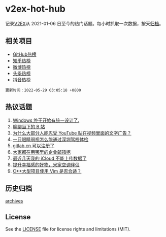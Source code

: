 # v2ex-hot-hub

 记录[V2EX](https://www.v2ex.com/)从 2021-01-06 日至今的热门话题。每小时抓取一次数据，按天[归档](archives)。
 
 ## 相关项目

- [GitHub热榜](https://github.com/snaildev/github-hot-hub)
- [知乎热榜](https://github.com/snaildev/zhihu-hot-hub)
- [微博热榜](https://github.com/snaildev/weibo-hot-hub)
- [头条热榜](https://github.com/snaildev/toutiao-hot-hub)
- [抖音热榜](https://github.com/snaildev/douyin-hot-hub)


 `更新时间：2022-05-29 03:05:18 +0800`

## 热议话题

1. [Windows 终于开始有统一设计了.](https://www.v2ex.com/t/855808)
1. [聊聊当下的 B 站](https://www.v2ex.com/t/855846)
1. [为什么大部分人能忍受 YouTube 贴在视频里面的文字广告？](https://www.v2ex.com/t/855789)
1. [一只眼睛弱视怎么能通过深圳驾校体检](https://www.v2ex.com/t/855788)
1. [gitlab.cn 可以注册了](https://www.v2ex.com/t/855804)
1. [大家都在用哪里的企业邮箱呢](https://www.v2ex.com/t/855852)
1. [最近几天我的 iCloud 不能上传数据了](https://www.v2ex.com/t/855822)
1. [提升幸福感的好物，米家空调伴侣](https://www.v2ex.com/t/855828)
1. [C++大型项目使用 Vim 是否合适？](https://www.v2ex.com/t/855829)

## 历史归档

[archives](archives)

## License

See the [LICENSE](LICENSE) file for license rights and limitations (MIT).
